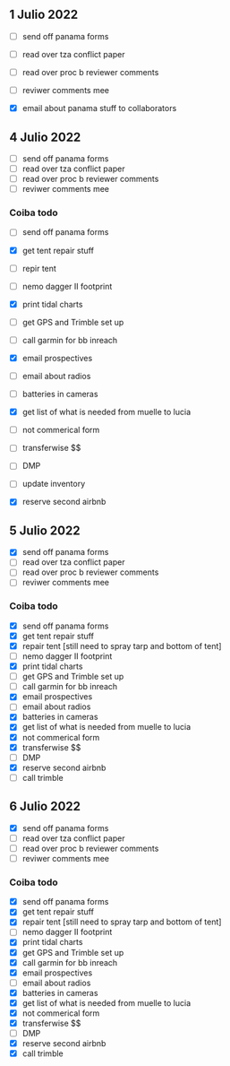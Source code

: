 

## 1 Julio 2022
-[ ] send off panama forms
-[ ] read over tza conflict paper
-[ ] read over proc b reviewer comments
-[ ] reviwer comments mee
-[x] email about panama stuff to collaborators


## 4 Julio 2022
-[ ] send off panama forms
-[ ] read over tza conflict paper
-[ ] read over proc b reviewer comments
-[ ] reviwer comments mee

### Coiba todo
-[ ] send off panama forms
-[x] get tent repair stuff
-[ ] repir tent
-[ ] nemo dagger II footprint
-[x] print tidal charts
-[ ] get GPS and Trimble set up
-[ ] call garmin for bb inreach
-[x] email prospectives
-[ ] email about radios
-[ ] batteries in cameras
-[x] get list of what is needed from muelle to lucia
-[ ] not commerical form
-[ ] transferwise $$
-[ ] DMP
-[ ] update inventory
-[x] reserve second airbnb


## 5 Julio 2022
-[x] send off panama forms
-[ ] read over tza conflict paper
-[ ] read over proc b reviewer comments
-[ ] reviwer comments mee

### Coiba todo
-[x] send off panama forms
-[x] get tent repair stuff
-[x] repair tent [still need to spray tarp and bottom of tent]
-[ ] nemo dagger II footprint
-[x] print tidal charts
-[ ] get GPS and Trimble set up
-[ ] call garmin for bb inreach
-[x] email prospectives
-[ ] email about radios
-[x] batteries in cameras
-[x] get list of what is needed from muelle to lucia
-[x] not commerical form
-[x] transferwise $$
-[ ] DMP
-[x] reserve second airbnb
-[ ] call trimble

## 6 Julio 2022
-[x] send off panama forms
-[ ] read over tza conflict paper
-[ ] read over proc b reviewer comments
-[ ] reviwer comments mee

### Coiba todo
-[x] send off panama forms
-[x] get tent repair stuff
-[x] repair tent [still need to spray tarp and bottom of tent]
-[ ] nemo dagger II footprint
-[x] print tidal charts
-[x] get GPS and Trimble set up
-[x] call garmin for bb inreach
-[x] email prospectives
-[ ] email about radios
-[x] batteries in cameras
-[x] get list of what is needed from muelle to lucia
-[x] not commerical form
-[x] transferwise $$
-[ ] DMP
-[x] reserve second airbnb
-[x] call trimble